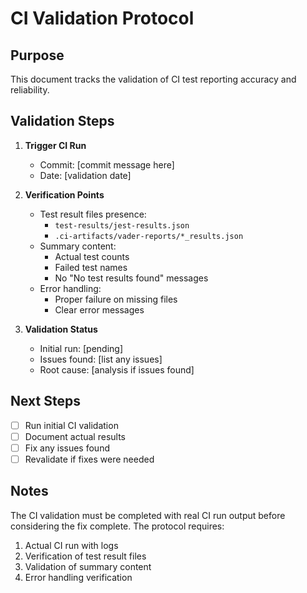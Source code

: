 # CI Validation Protocol

## Purpose
This document tracks the validation of CI test reporting accuracy and reliability.

## Validation Steps
1. **Trigger CI Run**
   - Commit: [commit message here]
   - Date: [validation date]

2. **Verification Points**
   - Test result files presence:
     - `test-results/jest-results.json`
     - `.ci-artifacts/vader-reports/*_results.json`
   - Summary content:
     - Actual test counts
     - Failed test names
     - No "No test results found" messages
   - Error handling:
     - Proper failure on missing files
     - Clear error messages

3. **Validation Status**
   - Initial run: [pending]
   - Issues found: [list any issues]
   - Root cause: [analysis if issues found]

## Next Steps
- [ ] Run initial CI validation
- [ ] Document actual results
- [ ] Fix any issues found
- [ ] Revalidate if fixes were needed

## Notes
The CI validation must be completed with real CI run output before considering the fix complete. The protocol requires:
1. Actual CI run with logs
2. Verification of test result files
3. Validation of summary content
4. Error handling verification
